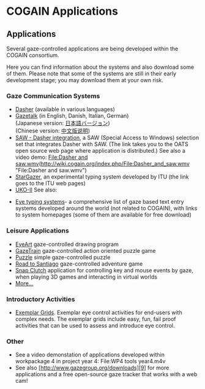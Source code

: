 

# COGAIN Applications


##  Applications 

Several gaze-controlled applications are being developed within the COGAIN consortium. 

Here you can find information about the systems and also download some of them. Please note that some of the systems are still in their early development stage; you may download them at your own risk. 

###  Gaze Communication Systems 

-   [Dasher][1]  (available in various languages)
-   [Gazetalk][2]  (in English, Danish, Italian, German)  
    (Japanese version:  [日本語バージョン][3])  
    (Chinese version:  [中文版说明][4])
-   [SAW - Dasher integration][5], a SAW (Special Access to Windows) selection set that integrates Dasher with SAW. (The link takes you to the OATS open source web page where application is distributed.) See also a video demo:  [File:Dasher and saw.wmv][6](http://wiki.cogain.org/index.php/File:Dasher_and_saw.wmv "File:Dasher and saw.wmv")
-   [StarGazer](http://www.gazegroup.org/research/14), an experimental typing system developed by ITU (the link goes to the ITU web pages)
-   [UKO-II](http://wiki.cogain.org/index.php/UKO-II "UKO-II") See also: 

* [Eye typing systems][1]\- a comprehensive list of gaze based text entry systems developed around the world (not related to COGAIN), with links to system homepages (some of them are available for free download) 

###  Leisure Applications 

* [EyeArt][2] gaze-controlled drawing program 
* [GazeTrain][3] gaze-controlled action oriented puzzle game 
* [Puzzle][4] simple gaze-controlled puzzle 
* [Road to Santiago][5] gaze-controlled adventure game 
* [Snap Clutch][6] application for controlling key and mouse events by gaze, when playing 3D games and interacting in virtual worlds 
* [More...][7]

###  Introductory Activities 

* [Exemplar Grids][8]. Exemplar eye control activities for end-users with complex needs. The exemplar grids include easy, fun, fail proof activities that can be used to assess and introduce eye control. 

###  Other 

* See a video demonstation of applications developed within workpackage 4 in project year 4: File:WP4 tools year4.m4v
* See also [http://www.gazegroup.org/downloads][9] for more applications and a free open-source gaze tracker that works with a web cam!

[1]: http://wiki.cogain.org/index.php/Dasher
[2]: http://wiki.cogain.org/index.php/Gazetalk
[3]: http://wiki.cogain.org/index.php/Gazetalk_Japanese 
[4]: http://wiki.cogain.org/index.php/Gazetalk_Chinese


[1]: http://www.cogain.org/wiki/Eye_Typing_Systems
[2]: http://wiki.cogain.org/index.php/EyeArt "EyeArt"
[3]: http://wiki.cogain.org/index.php/GazeTrain "GazeTrain"
[4]: http://wiki.cogain.org/index.php/Puzzle "Puzzle"
[5]: http://wiki.cogain.org/index.php/Road_to_Santiago "Road to Santiago"
[6]: http://wiki.cogain.org/index.php/Snap_Clutch "Snap Clutch"
[7]: http://wiki.cogain.org/index.php/Leisure_Applications "Leisure Applications"
[8]: http://wiki.cogain.org/index.php/User_Involvement_Exemplars_Grids "User Involvement Exemplars Grids"
[9]: http://www.gazegroup.org/downloads

  
<!--stackedit_data:
eyJoaXN0b3J5IjpbLTUwNTk3Njk1MV19
-->